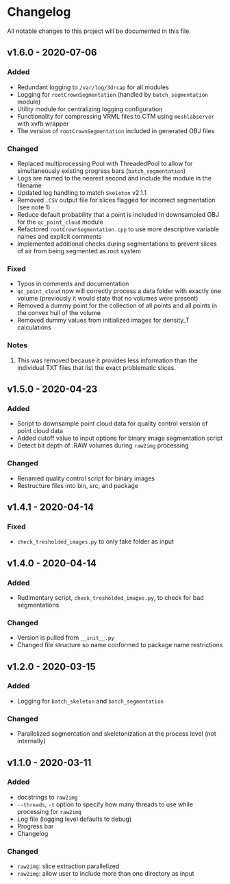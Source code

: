 # Changelog

All notable changes to this project will be documented in this file.

## v1.6.0 - 2020-07-06

### Added

- Redundant logging to `/var/log/3drcap` for all modules
- Logging for `rootCrownSegmentation` (handled by `batch_segmentation` module)
- Utility module for centralizing logging configuration
- Functionality for compressing VRML files to CTM using `meshlabserver` with xvfb wrapper
- The version of `rootCrownSegmentation` included in generated OBJ files

### Changed

- Replaced multiprocessing Pool with ThreadedPool to allow for simultaneously existing progress bars (`batch_segmentation`)
- Logs are named to the nearest second and include the module in the filename
- Updated log handling to match `Skeleton` v2.1.1
- Removed `.CSV` output file for slices flagged for incorrect segmentation (see note 1)
- Reduce default probability that a point is included in downsampled OBJ for the `qc_point_cloud` module
- Refactored `rootCrownSegmentation.cpp` to use more descriptive variable names and explicit comments
- Implemented additional checks during segmentations to prevent slices of air from being segmented as root system

### Fixed

- Typos in comments and documentation
- `qc_point_cloud` now will correctly process a data folder with exactly one volume (previously it would state that no volumes were present)
- Removed a dummy point for the collection of all points and all points in the convex hull of the volume
- Removed dummy values from initialized images for density_T calculations

### Notes
1. This was removed because it provides less information than the individual TXT
files that list the exact problematic slices.

## v1.5.0 - 2020-04-23

### Added

- Script to downsample point cloud data for quality control version of point cloud data
- Added cutoff value to input options for binary image segmentation script
- Detect bit depth of .RAW volumes during `raw2img` processing

### Changed

- Renamed quality control script for binary images
- Restructure files into bin, src, and package

## v1.4.1 - 2020-04-14

### Fixed

- `check_tresholded_images.py` to only take folder as input

## v1.4.0 - 2020-04-14

### Added

- Rudimentary script, `check_tresholded_images.py`, to check for bad segmentations

### Changed

- Version is pulled from `__init__.py`
- Changed file structure so name conformed to package name restrictions

## v1.2.0 - 2020-03-15

### Added

- Logging for `batch_skeleton` and `batch_segmentation`

### Changed

- Parallelized segmentation and skeletonization at the process level (not internally)

## v1.1.0 - 2020-03-11

### Added

- docstrings to `raw2img`
- `--threads`, `-t` option to specify how many threads to use while processing for `raw2img`
- Log file (logging level defaults to debug)
- Progress bar
- Changelog

### Changed

- `raw2img`: slice extraction parallelized
- `raw2img`: allow user to include more than one directory as input